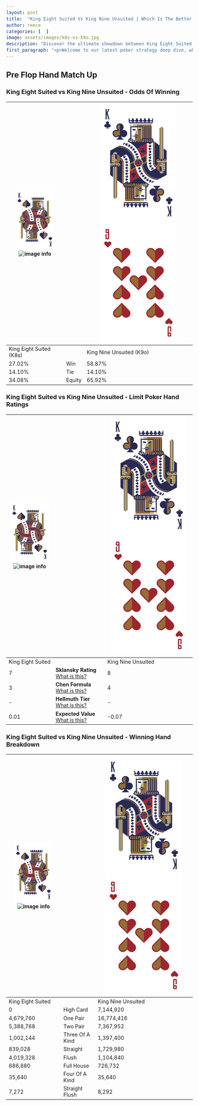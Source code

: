 ```yaml
---
layout: post
title:  "King Eight Suited Vs King Nine Unsuited | Which Is The Better Hand In Poker? A Complete Guide"
author: reece
categories: [  ]
image: assets/images/k8s-vs-k9o.jpg
description: "Discover the ultimate showdown between King Eight Suited and King Nine Unsuited in poker! Uncover the odds, strategies, and scenarios where one hand triumphs over the other. Get ready to up your poker game with this thrilling analysis."
first_paragraph: "<p>Welcome to our latest poker strategy deep dive, where we're pitting two distinct hands against each other in a high-stakes showdown: King Eight Suited vs King Nine Unsuited.</p><p>In the dynamic world of poker, every decision counts, and knowing which hand holds the upper hand is key to your success at the table.</p><p>In this article, we'll dissect these two hands, explore the scenarios where one dominates the other, and equip you with the knowledge to make strategic choices that can tip the odds in your favor.</p><p>Get ready to unravel the intriguing dynamics of these poker hands and elevate your game to new heights.</p>"
---
```




[comment]: # (sp0)

## Pre Flop Hand Match Up

<div class="table hand-ratings" markdown="1"> 



### King Eight Suited vs King Nine Unsuited - Odds Of Winning


    
| ![image info](assets/images/hand1/K.png) ![image info](assets/images/hand1/8s.png) |  | ![image info](assets/images/hand2/K.png) ![image info](assets/images/hand2/9o.png) |
| -------- | -------- | -------- |
| King Eight Suited (K8s) |  | King Nine Unsuited (K9o) |
| 27.02% | Win | 58.87% |
| 14.10% | Tie | 14.10% |
| 34.08% | Equity | 65.92% |




[comment]: # (sp1)



### King Eight Suited vs King Nine Unsuited - Limit Poker Hand Ratings


    
| ![image info](assets/images/hand1/K.png) ![image info](assets/images/hand1/8s.png) |  | ![image info](assets/images/hand2/K.png) ![image info](assets/images/hand2/9o.png) |
| -------- | -------- | -------- |
| King Eight Suited |  | King Nine Unsuited |
| 7 | **Sklansky Rating** [What is this?](/sklansky-rating-explained) | 8 |
| 3 | **Chen Formula** [What is this?](/chen-formula-explained) | 4 |
| - | **Hellmuth Tier** [What is this?](/Hellmuth-tier-explained) | - |
| 0.01 | **Expected Value** [What is this?](/expected-value-explained) | -0.07 |




[comment]: # (sp2)



### King Eight Suited vs King Nine Unsuited - Winning Hand Breakdown


    
| ![image info](assets/images/hand1/K.png) ![image info](assets/images/hand1/8s.png) |  | ![image info](assets/images/hand2/K.png) ![image info](assets/images/hand2/9o.png) |
| -------- | -------- | -------- |
| King Eight Suited |  | King Nine Unsuited |
| 0 | High Card | 7,144,920 |
| 4,679,760 | One Pair | 16,774,416 |
| 5,388,768 | Two Pair | 7,367,952 |
| 1,002,144 | Three Of A Kind | 1,397,400 |
| 839,028 | Straight | 1,729,980 |
| 4,019,328 | Flush | 1,104,840 |
| 686,880 | Full House | 726,732 |
| 35,640 | Four Of A Kind | 35,640 |
| 7,272 | Straight Flush | 8,292 |




[comment]: # (sp3)



</div>

[comment]: # (sp4)



[comment]: # (sp5)

